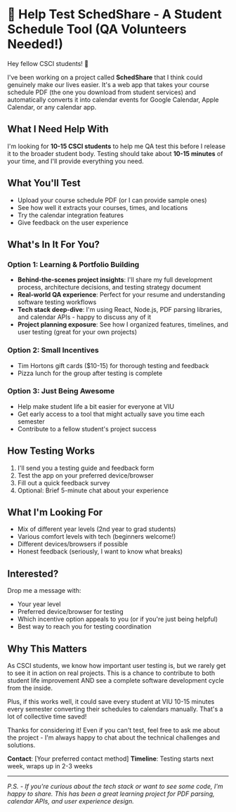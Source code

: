 # 🚀 Help Test SchedShare - A Student Schedule Tool (QA Volunteers Needed!)

Hey fellow CSCI students! 👋

I've been working on a project called **SchedShare** that I think could genuinely make our lives easier. It's a web app that takes your course schedule PDF (the one you download from student services) and automatically converts it into calendar events for Google Calendar, Apple Calendar, or any calendar app.

## What I Need Help With
I'm looking for **10-15 CSCI students** to help me QA test this before I release it to the broader student body. Testing should take about **10-15 minutes** of your time, and I'll provide everything you need.

## What You'll Test
- Upload your course schedule PDF (or I can provide sample ones)
- See how well it extracts your courses, times, and locations
- Try the calendar integration features
- Give feedback on the user experience

## What's In It For You? 

### Option 1: Learning & Portfolio Building
- **Behind-the-scenes project insights**: I'll share my full development process, architecture decisions, and testing strategy document
- **Real-world QA experience**: Perfect for your resume and understanding software testing workflows  
- **Tech stack deep-dive**: I'm using React, Node.js, PDF parsing libraries, and calendar APIs - happy to discuss any of it
- **Project planning exposure**: See how I organized features, timelines, and user testing (great for your own projects)

### Option 2: Small Incentives
- Tim Hortons gift cards ($10-15) for thorough testing and feedback
- Pizza lunch for the group after testing is complete

### Option 3: Just Being Awesome
- Help make student life a bit easier for everyone at VIU
- Get early access to a tool that might actually save you time each semester
- Contribute to a fellow student's project success

## How Testing Works
1. I'll send you a testing guide and feedback form
2. Test the app on your preferred device/browser
3. Fill out a quick feedback survey
4. Optional: Brief 5-minute chat about your experience

## What I'm Looking For
- Mix of different year levels (2nd year to grad students)
- Various comfort levels with tech (beginners welcome!)
- Different devices/browsers if possible
- Honest feedback (seriously, I want to know what breaks)

## Interested?
Drop me a message with:
- Your year level
- Preferred device/browser for testing  
- Which incentive option appeals to you (or if you're just being helpful)
- Best way to reach you for testing coordination

## Why This Matters
As CSCI students, we know how important user testing is, but we rarely get to see it in action on real projects. This is a chance to contribute to both student life improvement AND see a complete software development cycle from the inside.

Plus, if this works well, it could save every student at VIU 10-15 minutes every semester converting their schedules to calendars manually. That's a lot of collective time saved!

Thanks for considering it! Even if you can't test, feel free to ask me about the project - I'm always happy to chat about the technical challenges and solutions.

**Contact**: [Your preferred contact method]
**Timeline**: Testing starts next week, wraps up in 2-3 weeks

---
*P.S. - If you're curious about the tech stack or want to see some code, I'm happy to share. This has been a great learning project for PDF parsing, calendar APIs, and user experience design.* 